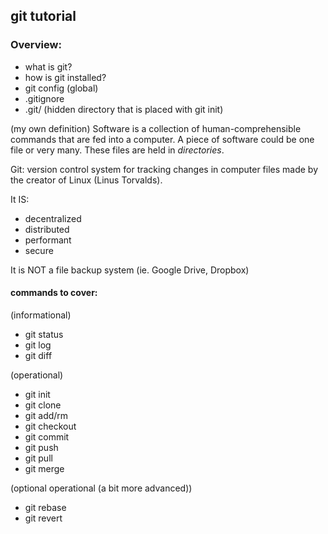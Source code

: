 ## git tutorial

### Overview:
  * what is git?
  * how is git installed?
  * git config (global)
  * .gitignore
  * .git/ (hidden directory that is placed with git init)

(my own definition) Software is a collection of human-comprehensible commands that are fed into a computer. A piece of software could be one file or very many. These files are held in *directories*.


Git: version control system for tracking changes in computer files made by the creator of Linux (Linus Torvalds).

It IS:
  * decentralized
  * distributed
  * performant
  * secure

It is NOT a file backup system (ie. Google Drive, Dropbox)
#### commands to cover:
  (informational)
  * git status
  * git log
  * git diff

  (operational)
  * git init
  * git clone
  * git add/rm
  * git checkout
  * git commit
  * git push
  * git pull
  * git merge

  (optional operational (a bit more advanced))
  * git rebase
  * git revert
